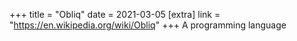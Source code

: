 +++
title = "Obliq"
date = 2021-03-05
[extra]
link = "https://en.wikipedia.org/wiki/Obliq"
+++
A programming language


